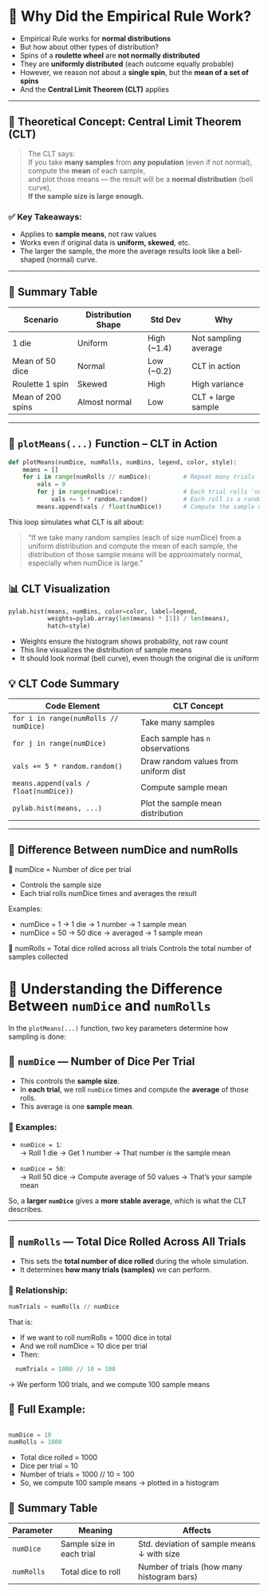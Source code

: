 # 🧪 Why Did the Empirical Rule Work?

- Empirical Rule works for **normal distributions**
- But how about other types of distribution?
- Spins of a **roulette wheel** are **not normally distributed**
- They are **uniformly distributed** (each outcome equally probable)
- However, we reason not about a **single spin**, but the **mean of a set of spins**
- And the **Central Limit Theorem (CLT)** applies

---

## 🔶 Theoretical Concept: Central Limit Theorem (CLT)

> The CLT says:  
> If you take **many samples** from **any population** (even if not normal),  
> compute the **mean** of each sample,  
> and plot those means — the result will be a **normal distribution** (bell curve),  
> **If the sample size is large enough.**

### ✅ Key Takeaways:
- Applies to **sample means**, not raw values
- Works even if original data is **uniform, skewed**, etc.
- The larger the sample, the more the average results look like a bell-shaped (normal) curve.

---

## 🎯 Summary Table

| Scenario            | Distribution Shape | Std Dev   | Why                        |
|---------------------|--------------------|-----------|-----------------------------|
| 1 die               | Uniform            | High (~1.4) | Not sampling average        |
| Mean of 50 dice     | Normal             | Low (~0.2) | CLT in action               |
| Roulette 1 spin     | Skewed             | High       | High variance               |
| Mean of 200 spins   | Almost normal      | Low        | CLT + large sample          |

---

## 🔁 `plotMeans(...)` Function – CLT in Action

```python
def plotMeans(numDice, numRolls, numBins, legend, color, style):
    means = []
    for i in range(numRolls // numDice):         # Repeat many trials
        vals = 0
        for j in range(numDice):                 # Each trial rolls 'numDice' times
            vals += 5 * random.random()          # Each roll is a random value between 0 and 5
        means.append(vals / float(numDice))      # Compute the sample mean
```
This loop simulates what CLT is all about:

> “If we take many random samples (each of size numDice) from a uniform distribution and compute the mean of each sample,
> the distribution of those sample means will be approximately normal, especially when numDice is large.”

## 📊 CLT Visualization
```python
pylab.hist(means, numBins, color=color, label=legend,
           weights=pylab.array(len(means) * [1]) / len(means),
           hatch=style)
```
- Weights ensure the histogram shows probability, not raw count
- This line visualizes the distribution of sample means
- It should look normal (bell curve), even though the original die is uniform

## 💡 CLT Code Summary

| Code Element                          | CLT Concept                             |
|--------------------------------------|------------------------------------------|
| `for i in range(numRolls // numDice)` | Take many samples                        |
| `for j in range(numDice)`             | Each sample has `n` observations         |
| `vals += 5 * random.random()`         | Draw random values from uniform dist     |
| `means.append(vals / float(numDice))` | Compute sample mean                      |
| `pylab.hist(means, ...)`              | Plot the sample mean distribution        |

---
## 🎲 Difference Between numDice and numRolls
🔢 numDice = Number of dice per trial
- Controls the sample size
- Each trial rolls numDice times and averages the result

Examples: 
- numDice = 1 → 1 die → 1 number → 1 sample mean
- numDice = 50 → 50 dice → averaged → 1 sample mean

🔁 numRolls = Total dice rolled across all trials
Controls the total number of samples collected

# 🎲 Understanding the Difference Between `numDice` and `numRolls`

In the `plotMeans(...)` function, two key parameters determine how sampling is done:


## 🔢 `numDice` — Number of Dice Per Trial

- This controls the **sample size**.
- In **each trial**, we roll `numDice` times and compute the **average** of those rolls.
- This average is one **sample mean**.

### 📌 Examples:
- `numDice = 1`:  
  → Roll 1 die → Get 1 number → That number *is* the sample mean

- `numDice = 50`:  
  → Roll 50 dice → Compute average of 50 values → That’s your sample mean

So, a **larger `numDice`** gives a **more stable average**, which is what the CLT describes.

---

## 🔁 `numRolls` — Total Dice Rolled Across All Trials

- This sets the **total number of dice rolled** during the whole simulation.
- It determines **how many trials (samples)** we can perform.

### 🧮 Relationship:
```python
numTrials = numRolls // numDice
```
That is:

- If we want to roll numRolls = 1000 dice in total
- And we roll numDice = 10 dice per trial
- Then:
  
```python
  numTrials = 1000 // 10 = 100
```
→ We perform 100 trials, and we compute 100 sample means

## 🧠 Full Example:
```python

numDice = 10
numRolls = 1000
```
- Total dice rolled = 1000
- Dice per trial = 10
- Number of trials = 1000 // 10 = 100
- So, we compute 100 sample means → plotted in a histogram

## 📝 Summary Table

| Parameter   | Meaning                   | Affects                                      |
|-------------|----------------------------|----------------------------------------------|
| `numDice`   | Sample size in each trial | Std. deviation of sample means ↓ with size   |
| `numRolls`  | Total dice to roll        | Number of trials (how many histogram bars)   |






